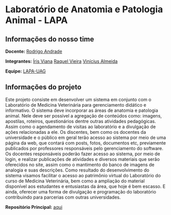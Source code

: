# Laboratório de Anatomia e Patologia Animal - LAPA

## Informações do nosso time

**Docente:**
[Rodrigo Andrade](https://github.com/rcaa)

**Integrantes:**
[Íris Viana](https://github.com/irisviana)
[Raquel Vieira](https://github.com/RaquelVieiraa)
[Vinícius Almeida](https://github.com/vinesnts)

**Equipe:**
[LAPA-UAG](https://github.com/LAPA-UAG)

## Informações do projeto

Este projeto consiste em desenvolver um sistema em conjunto com o Laboratório de
Medicina Veterinária para gerenciamento didático e informativo. O sistema deve incorporar
as áreas de anatomia e patologia animal. Nele deve ser possível a agregação de conteúdos
como: imagens, apostilas, roteiros, questionários dentre outras atividades pedagógicas.
Assim como o agendamento de visitas ao laboratório e a divulgação de ações relacionadas
a ele.
Os discentes, bem como os docentes da universidade e o público em geral terão
acesso ao sistema por meio de uma página da web, que contará com posts, fotos,
documentos etc, previamente publicados por professores responsáveis pelo gerenciamento
do software.
Os docentes responsáveis poderão fazer acesso ao sistema, por meio de login, e
realizar publicações de atividades e diversos materiais que serão oferecidos no site, assim
como o mantimento do banco de imagens de analogia e suas descrições.
Como resultado do desenvolvimento do sistema visamos facilitar o acesso ao
patrimônio virtual do Laboratório do curso de Medicina Veterinária, bem como a ampliação
do material disponível aos estudantes e entusiastas da área, que hoje é bem escasso. E
ainda, oferecer uma forma de divulgação e programação do laboratório contribuindo para
parcerias com outras universidades.

**Repositório Principal:** [aqui](https://github.com/LAPA-UAG/LAPA)
